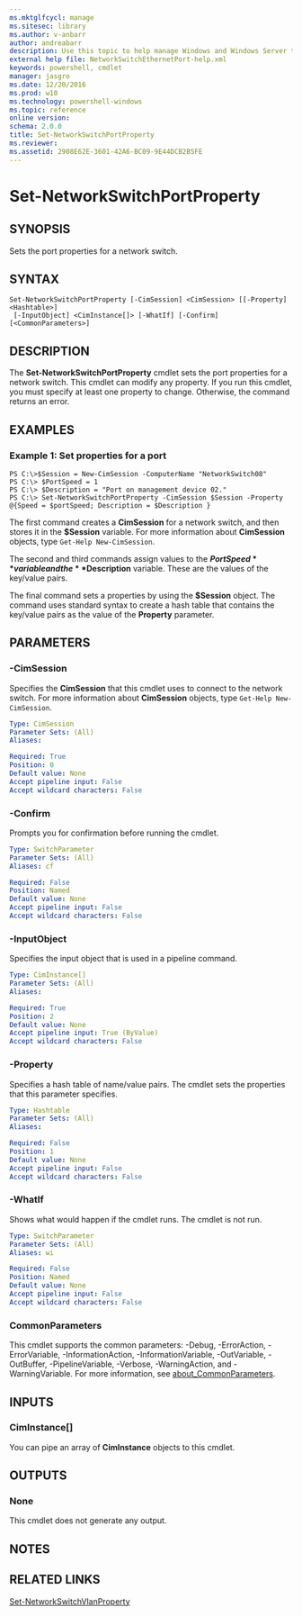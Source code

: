 ```yaml
---
ms.mktglfcycl: manage
ms.sitesec: library
ms.author: v-anbarr
author: andreabarr
description: Use this topic to help manage Windows and Windows Server technologies with Windows PowerShell.
external help file: NetworkSwitchEthernetPort-help.xml
keywords: powershell, cmdlet
manager: jasgro
ms.date: 12/20/2016
ms.prod: w10
ms.technology: powershell-windows
ms.topic: reference
online version: 
schema: 2.0.0
title: Set-NetworkSwitchPortProperty
ms.reviewer:
ms.assetid: 2908E62E-3601-42A6-BC09-9E44DCB2B5FE
---
```


# Set-NetworkSwitchPortProperty

## SYNOPSIS
Sets the port properties for a network switch.

## SYNTAX

```
Set-NetworkSwitchPortProperty [-CimSession] <CimSession> [[-Property] <Hashtable>]
 [-InputObject] <CimInstance[]> [-WhatIf] [-Confirm] [<CommonParameters>]
```

## DESCRIPTION
The **Set-NetworkSwitchPortProperty** cmdlet sets the port properties for a network switch.
This cmdlet can modify any property.
If you run this cmdlet, you must specify at least one property to change.
Otherwise, the command returns an error.

## EXAMPLES

### Example 1: Set properties for a port
```
PS C:\>$Session = New-CimSession -ComputerName "NetworkSwitch08"
PS C:\> $PortSpeed = 1
PS C:\> $Description = "Port on management device 02."
PS C:\> Set-NetworkSwitchPortProperty -CimSession $Session -Property @{Speed = $portSpeed; Description = $Description }
```

The first command creates a **CimSession** for a network switch, and then stores it in the **$Session** variable.
For more information about **CimSession** objects, type `Get-Help New-CimSession`.

The second and third commands assign values to the **$PortSpeed** variable and the **$Description** variable.
These are the values of the key/value pairs.

The final command sets a properties by using the **$Session** object.
The command uses standard syntax to create a hash table that contains the key/value pairs as the value of the **Property** parameter.

## PARAMETERS

### -CimSession
Specifies the **CimSession** that this cmdlet uses to connect to the network switch.
For more information about **CimSession** objects, type `Get-Help New-CimSession`.

```yaml
Type: CimSession
Parameter Sets: (All)
Aliases: 

Required: True
Position: 0
Default value: None
Accept pipeline input: False
Accept wildcard characters: False
```

### -Confirm
Prompts you for confirmation before running the cmdlet.

```yaml
Type: SwitchParameter
Parameter Sets: (All)
Aliases: cf

Required: False
Position: Named
Default value: None
Accept pipeline input: False
Accept wildcard characters: False
```

### -InputObject
Specifies the input object that is used in a pipeline command.

```yaml
Type: CimInstance[]
Parameter Sets: (All)
Aliases: 

Required: True
Position: 2
Default value: None
Accept pipeline input: True (ByValue)
Accept wildcard characters: False
```

### -Property
Specifies a hash table of name/value pairs.
The cmdlet sets the properties that this parameter specifies.

```yaml
Type: Hashtable
Parameter Sets: (All)
Aliases: 

Required: False
Position: 1
Default value: None
Accept pipeline input: False
Accept wildcard characters: False
```

### -WhatIf
Shows what would happen if the cmdlet runs. The cmdlet is not run.

```yaml
Type: SwitchParameter
Parameter Sets: (All)
Aliases: wi

Required: False
Position: Named
Default value: None
Accept pipeline input: False
Accept wildcard characters: False
```

### CommonParameters
This cmdlet supports the common parameters: -Debug, -ErrorAction, -ErrorVariable, -InformationAction, -InformationVariable, -OutVariable, -OutBuffer, -PipelineVariable, -Verbose, -WarningAction, and -WarningVariable. For more information, see [about_CommonParameters](http://go.microsoft.com/fwlink/?LinkID=113216).

## INPUTS

### CimInstance[]
You can pipe an array of **CimInstance** objects to this cmdlet.

## OUTPUTS

### None
This cmdlet does not generate any output.

## NOTES

## RELATED LINKS

[Set-NetworkSwitchVlanProperty](./Set-NetworkSwitchVlanProperty.md)

